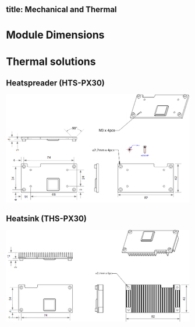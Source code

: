 title: Mechanical and Thermal
---

# Module Dimensions









# Thermal solutions
## Heatspreader (HTS-PX30)

![image-20200417141437376](MechanicalandThermal.assets/image-20200417141437376.png)








## Heatsink (THS-PX30)

![image-20200417141525039](MechanicalandThermal.assets/image-20200417141525039.png)







